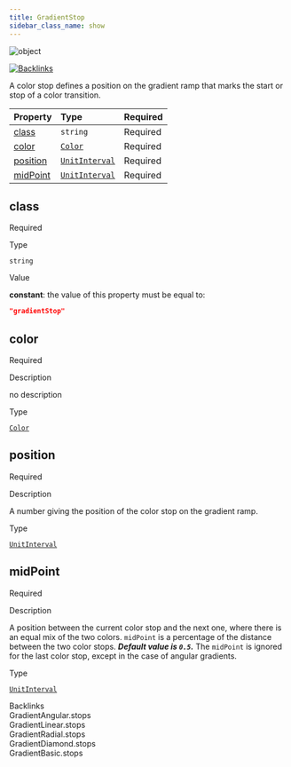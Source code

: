 ```yaml
---
title: GradientStop
sidebar_class_name: show
---
```


<div className="section-badges">

<div><img alt="object" src="https://img.shields.io/badge/object-object?label=Type" /></div>

<a href="#backlinks"><img alt="Backlinks" src="https://img.shields.io/badge/5-Backlinks?label=Backlinks&color=%230ea5e9" /></a>

</div>

A color stop defines a position on the gradient ramp that marks the start or stop of a color transition.

<div className="property-preview">

<div className="property-table">

| Property              | Type                                                  | Required                                            |
| :-------------------- | :---------------------------------------------------- | :-------------------------------------------------- |
| [class](#class)       | `string`                                              | <span className="property-required">Required</span> |
| [color](#color)       | [`Color`](/specs/vectorgraphics/color)                | <span className="property-required">Required</span> |
| [position](#position) | [`UnitInterval`](/specs/vectorgraphics/unit-interval) | <span className="property-required">Required</span> |
| [midPoint](#midpoint) | [`UnitInterval`](/specs/vectorgraphics/unit-interval) | <span className="property-required">Required</span> |

</div>

</div>

<div className="property">

<div className="property-heading">

## class

<span className="property-required">Required</span>

</div>

<div className="property-item">

Type

`string`

</div>

<div className="property-item">

Value

<div className="value-description">

**constant**: the value of this property must be equal to:

```json
"gradientStop"
```

</div>

</div>

</div>

<div className="property">

<div className="property-heading">

## color

<span className="property-required">Required</span>

</div>

<div className="property-item">

Description

no description

</div>

<div className="property-item">

Type

[`Color`](/specs/vectorgraphics/color)

</div>

</div>

<div className="property">

<div className="property-heading">

## position

<span className="property-required">Required</span>

</div>

<div className="property-item">

Description

A number giving the position of the color stop on the gradient ramp.

</div>

<div className="property-item">

Type

[`UnitInterval`](/specs/vectorgraphics/unit-interval)

</div>

</div>

<div className="property">

<div className="property-heading">

## midPoint

<span className="property-required">Required</span>

</div>

<div className="property-item">

Description

A position between the current color stop and the next one, where there is an equal mix of the two colors.
`midPoint` is a percentage of the distance between the two color stops. ***Default value is `0.5`.***
The `midPoint` is ignored for the last color stop, except in the case of angular gradients.

</div>

<div className="property-item">

Type

[`UnitInterval`](/specs/vectorgraphics/unit-interval)

</div>

</div>

<div id="backlinks" className="section-backlinks">

<div className="backlinks-title">Backlinks</div>

<div className="backlink">
      <Link to='/specs/vectorgraphics/gradient-angular#stops'>GradientAngular.stops</Link>
      </div>

<div className="backlink">
      <Link to='/specs/vectorgraphics/gradient-linear#stops'>GradientLinear.stops</Link>
      </div>

<div className="backlink">
      <Link to='/specs/vectorgraphics/gradient-radial#stops'>GradientRadial.stops</Link>
      </div>

<div className="backlink">
      <Link to='/specs/vectorgraphics/gradient-diamond#stops'>GradientDiamond.stops</Link>
      </div>

<div className="backlink">
      <Link to='/specs/vectorgraphics/gradient-basic#stops'>GradientBasic.stops</Link>
      </div>

</div>
